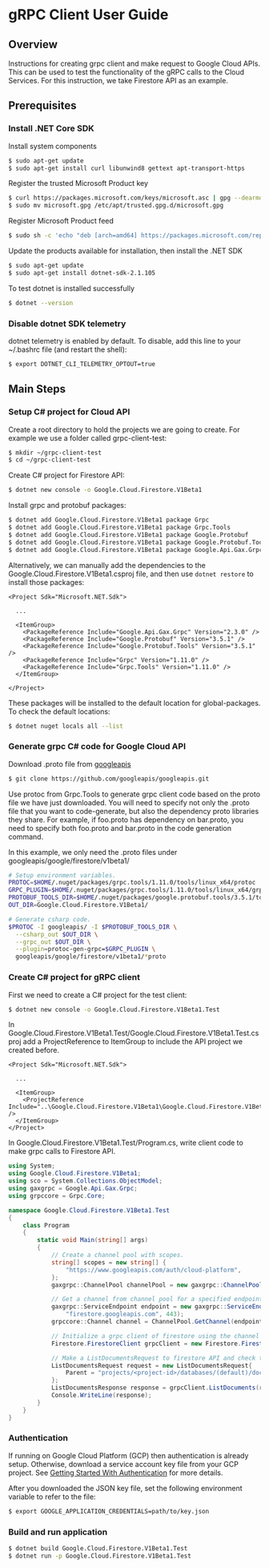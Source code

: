 # gRPC Client User Guide

## Overview

Instructions for creating grpc client and make request to Google Cloud APIs.
This can be used to test the functionality of the gRPC calls to the Cloud
Services. For this instruction, we take Firestore API as an example.

## Prerequisites

### Install .NET Core SDK

Install system components

```sh
$ sudo apt-get update
$ sudo apt-get install curl libunwind8 gettext apt-transport-https
```

Register the trusted Microsoft Product key

```sh
$ curl https://packages.microsoft.com/keys/microsoft.asc | gpg --dearmor > microsoft.gpg
$ sudo mv microsoft.gpg /etc/apt/trusted.gpg.d/microsoft.gpg
```

Register Microsoft Product feed

```sh
$ sudo sh -c 'echo "deb [arch=amd64] https://packages.microsoft.com/repos/microsoft-debian-stretch-prod stretch main" > /etc/apt/sources.list.d/dotnetdev.list'
```

Update the products available for installation, then install the .NET SDK

```sh
$ sudo apt-get update
$ sudo apt-get install dotnet-sdk-2.1.105
```

To test dotnet is installed successfully

```sh
$ dotnet --version
```

### Disable dotnet SDK telemetry

dotnet telemetry is enabled by default. To disable, add this line to your
~/.bashrc file (and restart the shell):

```sh
$ export DOTNET_CLI_TELEMETRY_OPTOUT=true
```

## Main Steps

### Setup C# project for Cloud API

Create a root directory to hold the projects we are going to create. For example
we use a folder called grpc-client-test:

```sh
$ mkdir ~/grpc-client-test
$ cd ~/grpc-client-test
```

Create C# project for Firestore API:

```sh
$ dotnet new console -o Google.Cloud.Firestore.V1Beta1
```

Install grpc and protobuf packages:

```sh
$ dotnet add Google.Cloud.Firestore.V1Beta1 package Grpc
$ dotnet add Google.Cloud.Firestore.V1Beta1 package Grpc.Tools
$ dotnet add Google.Cloud.Firestore.V1Beta1 package Google.Protobuf
$ dotnet add Google.Cloud.Firestore.V1Beta1 package Google.Protobuf.Tools
$ dotnet add Google.Cloud.Firestore.V1Beta1 package Google.Api.Gax.Grpc
```

Alternatively, we can manually add the dependencies to the
Google.Cloud.Firestore.V1Beta1.csproj file, and then use `dotnet restore` to
install those packages:

```csproj
<Project Sdk="Microsoft.NET.Sdk">

  ...

  <ItemGroup>
    <PackageReference Include="Google.Api.Gax.Grpc" Version="2.3.0" />
    <PackageReference Include="Google.Protobuf" Version="3.5.1" />
    <PackageReference Include="Google.Protobuf.Tools" Version="3.5.1" />
    <PackageReference Include="Grpc" Version="1.11.0" />
    <PackageReference Include="Grpc.Tools" Version="1.11.0" />
  </ItemGroup>

</Project>
```

These packages will be installed to the default location for global-packages. To
check the default locations:

```sh
$ dotnet nuget locals all --list
```

### Generate grpc C# code for Google Cloud API

Download .proto file from [googleapis](https://github.com/googleapis/googleapis)

```sh
$ git clone https://github.com/googleapis/googleapis.git
```

Use protoc from Grpc.Tools to generate grpc client code based on the proto file
we have just downloaded. You will need to specify not only the .proto file that
you want to code-generate, but also the dependency proto libraries they share.
For example, if foo.proto has dependency on bar.proto, you need to specify both
foo.proto and bar.proto in the code generation command.

In this example, we only need the .proto files under googleapis/google/firestore/v1beta1/

```sh
# Setup environment variables.
PROTOC=$HOME/.nuget/packages/grpc.tools/1.11.0/tools/linux_x64/protoc
GRPC_PLUGIN=$HOME/.nuget/packages/grpc.tools/1.11.0/tools/linux_x64/grpc_csharp_plugin
PROTOBUF_TOOLS_DIR=$HOME/.nuget/packages/google.protobuf.tools/3.5.1/tools/
OUT_DIR=Google.Cloud.Firestore.V1Beta1/

# Generate csharp code.
$PROTOC -I googleapis/ -I $PROTOBUF_TOOLS_DIR \
  --csharp_out $OUT_DIR \
  --grpc_out $OUT_DIR \
  --plugin=protoc-gen-grpc=$GRPC_PLUGIN \
  googleapis/google/firestore/v1beta1/*proto
```

### Create C# project for gRPC client

First we need to create a C# project for the test client:

```sh
$ dotnet new console -o Google.Cloud.Firestore.V1Beta1.Test
```

In
Google.Cloud.Firestore.V1Beta1.Test/Google.Cloud.Firestore.V1Beta1.Test.csproj
add a ProjectReference to ItemGroup to include the API project we created
before.

```csproj
<Project Sdk="Microsoft.NET.Sdk">

  ...

  <ItemGroup>
    <ProjectReference Include="..\Google.Cloud.Firestore.V1Beta1\Google.Cloud.Firestore.V1Beta1.csproj" />
  </ItemGroup>
</Project>
```

In Google.Cloud.Firestore.V1Beta1.Test/Program.cs, write client code to make
grpc calls to Firestore API.

```cs
using System;
using Google.Cloud.Firestore.V1Beta1;
using sco = System.Collections.ObjectModel;
using gaxgrpc = Google.Api.Gax.Grpc;
using grpccore = Grpc.Core;

namespace Google.Cloud.Firestore.V1Beta1.Test
{
    class Program
    {
        static void Main(string[] args)
        {
            // Create a channel pool with scopes.
            string[] scopes = new string[] {
                "https://www.googleapis.com/auth/cloud-platform",
            };
            gaxgrpc::ChannelPool channelPool = new gaxgrpc::ChannelPool(scopes);

            // Get a channel from channel pool for a specified endpoint.
            gaxgrpc::ServiceEndpoint endpoint = new gaxgrpc::ServiceEndpoint(
                "firestore.googleapis.com", 443);
            grpccore::Channel channel = ChannelPool.GetChannel(endpoint);

            // Initialize a grpc client of firestore using the channel just created.
            Firestore.FirestoreClient grpcClient = new Firestore.FirestoreClient(channel);

            // Make a ListDocumentsRequest to firestore API and check the response.
            ListDocumentsRequest request = new ListDocumentsRequest{
                Parent = "projects/<project-id>/databases/(default)/documents"
            };
            ListDocumentsResponse response = grpcClient.ListDocuments(request);
            Console.WriteLine(response);
        }
    }
}
```

### Authentication

If running on Google Cloud Platform (GCP) then authentication is already setup.
Otherwise, download a service account key file from your GCP project. See
[Getting Started With Authentication](https://cloud.google.com/docs/authentication/getting-started) for more details.

After you downloaded the JSON key file, set the following environment variable
to refer to the file:

```sh
$ export GOOGLE_APPLICATION_CREDENTIALS=path/to/key.json
```

### Build and run application

```sh
$ dotnet build Google.Cloud.Firestore.V1Beta1.Test
$ dotnet run -p Google.Cloud.Firestore.V1Beta1.Test
```

